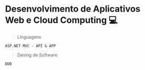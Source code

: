 # Desenvolvimento de Aplicativos Web e Cloud Computing 💻
> LInguagens

 `ASP.NET MVC - API & APP` 
>  Desing de Software

 `DDD`

